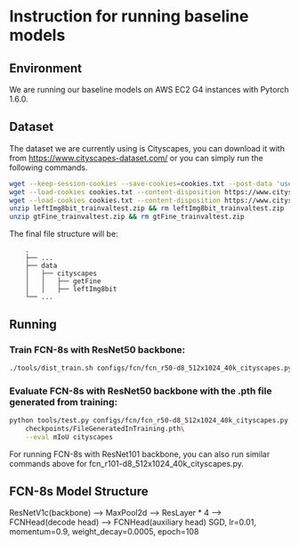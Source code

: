 # Instruction for running baseline models


## Environment
We are running our baseline models on AWS EC2 G4 instances with Pytorch 1.6.0.

## Dataset
The dataset we are currently using is Cityscapes, you can download it with from https://www.cityscapes-dataset.com/ or you can simply run the following commands.

```bash
wget --keep-session-cookies --save-cookies=cookies.txt --post-data 'username=yourusername&password=yourpassword&submit=Login' https://www.cityscapes-dataset.com/login/
wget --load-cookies cookies.txt --content-disposition https://www.cityscapes-dataset.com/file-handling/?packageID=1
wget --load-cookies cookies.txt --content-disposition https://www.cityscapes-dataset.com/file-handling/?packageID=3
unzip leftImg8bit_trainvaltest.zip && rm leftImg8bit_trainvaltest.zip
unzip gtFine_trainvaltest.zip && rm gtFine_trainvaltest.zip
```
The final file structure will be:
```
    .
    ├── ...
    ├── data                    
    │   ├── cityscapes
    │   │   ├── getFine 
    │   │   ├── leftImg8bit
    └── ...
```  
   
## Running

### Train FCN-8s with ResNet50 backbone:
```bash
./tools/dist_train.sh configs/fcn/fcn_r50-d8_512x1024_40k_cityscapes.py 1
```

### Evaluate FCN-8s with ResNet50 backbone with the .pth file generated from training:
```bash
python tools/test.py configs/fcn/fcn_r50-d8_512x1024_40k_cityscapes.py \
    checkpoints/FileGeneratedInTraining.pth\
    --eval mIoU cityscapes
```
For running FCN-8s with ResNet101 backbone, you can also run similar commands above for fcn_r101-d8_512x1024_40k_cityscapes.py.

## FCN-8s Model Structure
ResNetV1c(backbone) --> MaxPool2d --> ResLayer * 4 --> FCNHead(decode head) --> FCNHead(auxiliary head)
SGD, lr=0.01, momentum=0.9, weight_decay=0.0005, epoch=108
